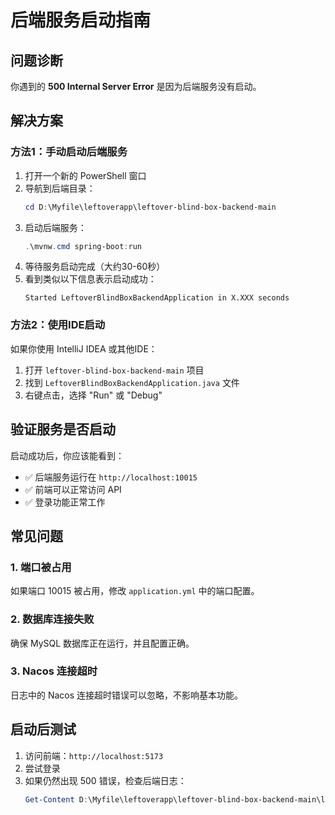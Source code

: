 # 后端服务启动指南

## 问题诊断

你遇到的 **500 Internal Server Error** 是因为后端服务没有启动。

## 解决方案

### 方法1：手动启动后端服务

1. 打开一个新的 PowerShell 窗口
2. 导航到后端目录：
   ```powershell
   cd D:\Myfile\leftoverapp\leftover-blind-box-backend-main
   ```
3. 启动后端服务：
   ```powershell
   .\mvnw.cmd spring-boot:run
   ```
4. 等待服务启动完成（大约30-60秒）
5. 看到类似以下信息表示启动成功：
   ```
   Started LeftoverBlindBoxBackendApplication in X.XXX seconds
   ```

### 方法2：使用IDE启动

如果你使用 IntelliJ IDEA 或其他IDE：
1. 打开 `leftover-blind-box-backend-main` 项目
2. 找到 `LeftoverBlindBoxBackendApplication.java` 文件
3. 右键点击，选择 "Run" 或 "Debug"

## 验证服务是否启动

启动成功后，你应该能看到：
- ✅ 后端服务运行在 `http://localhost:10015`
- ✅ 前端可以正常访问 API
- ✅ 登录功能正常工作

## 常见问题

### 1. 端口被占用
如果端口 10015 被占用，修改 `application.yml` 中的端口配置。

### 2. 数据库连接失败
确保 MySQL 数据库正在运行，并且配置正确。

### 3. Nacos 连接超时
日志中的 Nacos 连接超时错误可以忽略，不影响基本功能。

## 启动后测试

1. 访问前端：`http://localhost:5173`
2. 尝试登录
3. 如果仍然出现 500 错误，检查后端日志：
   ```powershell
   Get-Content D:\Myfile\leftoverapp\leftover-blind-box-backend-main\logs\magic-bag-mono.log -Tail 50
   ```


